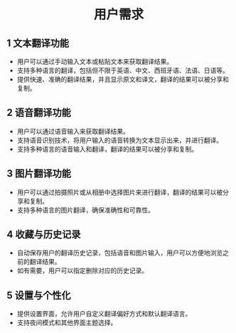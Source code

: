 <h1 align="center">用户需求</h1>

## 1 文本翻译功能

- 用户可以通过手动输入文本或粘贴文本来获取翻译结果。
- 支持多种语言的翻译，包括但不限于英语、中文、西班牙语、法语、日语等。
- 提供快速、准确的翻译结果，并且显示原文和译文，翻译的结果可以被分享和复制。

## 2 语音翻译功能

- 用户可以通过语音输入来获取翻译结果。
- 支持语音识别技术，将用户输入的语音转换为文本显示出来，并进行翻译。
- 支持多种语言的语音输入和翻译，翻译的结果可以被分享和复制。

## 3 图片翻译功能

- 用户可以通过拍摄照片或从相册中选择图片来进行翻译，翻译的结果可以被分享和复制。
- 支持多种语言的图片翻译，确保准确性和可靠性。

## 4 收藏与历史记录

- 自动保存用户的翻译历史记录，包括语音和图片输入，用户可以方便地浏览之前的翻译结果。
- 如有需要，用户可以指定删除对应的历史记录。

## 5 设置与个性化

- 提供设置界面，允许用户自定义翻译偏好方式和默认翻译语言。
- 支持夜间模式和其他界面主题选择。
